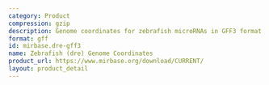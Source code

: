 ```yaml
---
category: Product
compression: gzip
description: Genome coordinates for zebrafish microRNAs in GFF3 format
format: gff
id: mirbase.dre-gff3
name: Zebrafish (dre) Genome Coordinates
product_url: https://www.mirbase.org/download/CURRENT/
layout: product_detail
---
```

